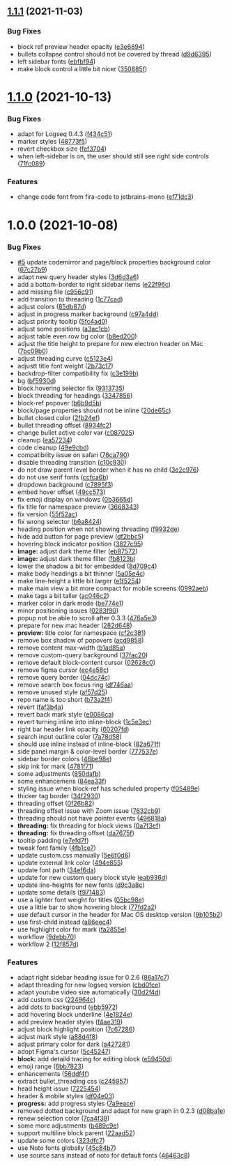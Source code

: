 ## [1.1.1](https://github.com/qbosen/logseq-dev-theme/compare/v1.1.0...v1.1.1) (2021-11-03)


### Bug Fixes

* block ref preview header opacity ([e3e6894](https://github.com/qbosen/logseq-dev-theme/commit/e3e6894ff9eb2d73148d5d87f1681c459441c8ac))
* bullets collapse control should not be covered by thread ([d9d6395](https://github.com/qbosen/logseq-dev-theme/commit/d9d63958fca644ab4fd9a28c243537c499e6d046))
* left sidebar fonts ([ebfbf94](https://github.com/qbosen/logseq-dev-theme/commit/ebfbf94d75f1c27a9645c62375adcb61fdfc8627))
* make block control a little bit nicer ([350885f](https://github.com/qbosen/logseq-dev-theme/commit/350885fb151a0d11c1697c44f790791966e222f1))

# [1.1.0](https://github.com/qbosen/logseq-dev-theme/compare/v1.0.0...v1.1.0) (2021-10-13)


### Bug Fixes

* adapt for Logseq 0.4.3 ([f434c51](https://github.com/qbosen/logseq-dev-theme/commit/f434c51ccb4ad0d3057f231f90096652fb96b26b))
* marker styles ([48773f5](https://github.com/qbosen/logseq-dev-theme/commit/48773f5bd8286e5fe5de696eed8b13e2bc870d53))
* revert checkbox size ([fef3704](https://github.com/qbosen/logseq-dev-theme/commit/fef370465913becf5e9843930cdcbda281671012))
* when left-sidebar is on, the user should still see right side controls ([71fc089](https://github.com/qbosen/logseq-dev-theme/commit/71fc0899d6da3c6301c22410debd5d61966b93ec))


### Features

* change code font from fira-code to jetbrains-mono ([ef71dc3](https://github.com/qbosen/logseq-dev-theme/commit/ef71dc38067d5858ed5c33b3fb2750d13ec5cb7b))

# 1.0.0 (2021-10-08)


### Bug Fixes

* [#5](https://github.com/qbosen/logseq-dev-theme/issues/5) update codemirror and page/block properties background color ([67c27b9](https://github.com/qbosen/logseq-dev-theme/commit/67c27b90520f9190282b15e026efa0e755bc8a30))
* adapt new query header styles ([3d6d3a6](https://github.com/qbosen/logseq-dev-theme/commit/3d6d3a6871f7a477a03c8e603453502b5a5c496b))
* add a bottom-border to right sidebar items ([e22f96c](https://github.com/qbosen/logseq-dev-theme/commit/e22f96c5fa54c4de8ebafecf7bfd5208e7f4ea87))
* add missing file ([c956c91](https://github.com/qbosen/logseq-dev-theme/commit/c956c9102ea230aa6644cde1fa9194a723ed6ad1))
* add transition to threading ([1c77cad](https://github.com/qbosen/logseq-dev-theme/commit/1c77cadfd04d16f52997d2f23fecec2553051691))
* adjust colors ([85db87d](https://github.com/qbosen/logseq-dev-theme/commit/85db87d3925054707bdb3db723d4595ac54de62f))
* adjust in progress marker background ([c97a4dd](https://github.com/qbosen/logseq-dev-theme/commit/c97a4dde7a82f290c47d913f28f625303f80452b))
* adjust priority tooltip ([5fc4ad0](https://github.com/qbosen/logseq-dev-theme/commit/5fc4ad08924a43e0c2d0b563698b326053c03ec4))
* adjust some positions ([a3ac1cb](https://github.com/qbosen/logseq-dev-theme/commit/a3ac1cbd28cba14132be00f94fca6484d9231ead))
* adjust table even row bg color ([b8ed200](https://github.com/qbosen/logseq-dev-theme/commit/b8ed20001b8a71ab59f4b98c32f6a3cec2f187ff))
* adjust the title height to prepare for new electron header on Mac ([7bc09b0](https://github.com/qbosen/logseq-dev-theme/commit/7bc09b01f38715ca06148540bd3d7f4a877bbbf9))
* adjust threading curve ([c5123e4](https://github.com/qbosen/logseq-dev-theme/commit/c5123e48332092285f105d158e59134c3bea4aba))
* adjustt title font weight ([2b73c17](https://github.com/qbosen/logseq-dev-theme/commit/2b73c17206d7c0ba86d98a3c718cefbba6e9ac01))
* backdrop-filter compatibility fix ([c3e199b](https://github.com/qbosen/logseq-dev-theme/commit/c3e199be3acee42274c5a846deed52a3c04b75a9))
* bg ([bf5930d](https://github.com/qbosen/logseq-dev-theme/commit/bf5930d3410a514ca3d752208d3636711c2dc242))
* block hovering selector fix ([9313735](https://github.com/qbosen/logseq-dev-theme/commit/9313735a95d2bcb5b2eabd430b38767f54c44889))
* block threading for headings ([3347856](https://github.com/qbosen/logseq-dev-theme/commit/33478562121e743282891659cfc5bc32f2443954))
* block-ref popover ([b6b9d5b](https://github.com/qbosen/logseq-dev-theme/commit/b6b9d5bd3093f3b3dbfc00e01d56eeef47b5595a))
* block/page properties should not be inline ([20de65c](https://github.com/qbosen/logseq-dev-theme/commit/20de65cf460d58952cc306afd787a3ce478d1b13))
* bullet closed color ([2fb24ef](https://github.com/qbosen/logseq-dev-theme/commit/2fb24ef038da208961d32b67fcf25135bea9b675))
* bullet threading offset ([8934fc2](https://github.com/qbosen/logseq-dev-theme/commit/8934fc2a826bda92f44e944215963a6c2dbf3297))
* change bullet active color var ([c087025](https://github.com/qbosen/logseq-dev-theme/commit/c087025d1cd1a65a86b8086caf1105587c5c258e))
* cleanup ([ea57234](https://github.com/qbosen/logseq-dev-theme/commit/ea57234e1603c1c0231f39da6fc5d3685e4c2604))
* code cleanup ([49e9cbd](https://github.com/qbosen/logseq-dev-theme/commit/49e9cbde05c2d425c62b1e4237e65e50789c1b49))
* compatibility issue on safari ([78ca790](https://github.com/qbosen/logseq-dev-theme/commit/78ca790decc3677088cc218bed11aed5b086c491))
* disable threading transition ([c10c930](https://github.com/qbosen/logseq-dev-theme/commit/c10c930512a5a9af49d0cceeca68705beee5a2b2))
* do not draw parent level border when it has no child ([3e2c976](https://github.com/qbosen/logseq-dev-theme/commit/3e2c9762ba5d414df16ce9ea54de2c419853edff))
* do not use serif fonts ([ccfca6b](https://github.com/qbosen/logseq-dev-theme/commit/ccfca6bbae7fb64b7b3729804c2a6b6ad9c23852))
* dropdown background ([c7895f3](https://github.com/qbosen/logseq-dev-theme/commit/c7895f35e9550ba8a108b9e044a45d7007e4248b))
* embed hover offset ([49cc573](https://github.com/qbosen/logseq-dev-theme/commit/49cc573f19252e13554c2a9e87a978f60f9b0982))
* fix emoji display on windows ([0b3665d](https://github.com/qbosen/logseq-dev-theme/commit/0b3665d3af4009ad0a9d7e255dd34a89b224fa58))
* fix title for namespace preview ([3668343](https://github.com/qbosen/logseq-dev-theme/commit/36683430c7c5adc5437e31bf765dff82b5ffa9f0))
* fix version ([55f52ac](https://github.com/qbosen/logseq-dev-theme/commit/55f52ac7c213bc5a4f03fc74321c49dfe2c6a8a9))
* fix wrong selector ([b6a8424](https://github.com/qbosen/logseq-dev-theme/commit/b6a8424a1575848806ab4bcf3d3280f2afa0c47b))
* heading position when not showing threading ([f9932de](https://github.com/qbosen/logseq-dev-theme/commit/f9932dea7c2c5a9b650c923b62fbd1b551c79011))
* hide add button for page preview ([df2bbc5](https://github.com/qbosen/logseq-dev-theme/commit/df2bbc5f0a4c143c4850b0d7feee8c5ec58f8670))
* hovering block indicator position ([3827c95](https://github.com/qbosen/logseq-dev-theme/commit/3827c95cc423fd49726129543d50be75fc92a4aa))
* **image:** adjust dark theme filter ([eb87572](https://github.com/qbosen/logseq-dev-theme/commit/eb875722735c63edacb0e1df4fea2fe382b15aad))
* **image:** adjust dark theme filter ([fb8123b](https://github.com/qbosen/logseq-dev-theme/commit/fb8123b11455c406c6ba38b1b65a12865c5f1464))
* lower the shadow a bit for embedded ([8d709c4](https://github.com/qbosen/logseq-dev-theme/commit/8d709c4a8519e7e1e3e6a47ef7ddfe02b0b32b3d))
* make body headings a bit thinner ([5a05e4c](https://github.com/qbosen/logseq-dev-theme/commit/5a05e4cef3a17190c2a060dde18e5935a66fddb6))
* make line-height a little bit larger ([e1f5254](https://github.com/qbosen/logseq-dev-theme/commit/e1f5254d0b96d5441fde42d64db735e095932d62))
* make main view a bit more compact for mobile screens ([0992aeb](https://github.com/qbosen/logseq-dev-theme/commit/0992aeb0010c796927dd967fc389014064a88e35))
* make tags a bit taller ([ac046c2](https://github.com/qbosen/logseq-dev-theme/commit/ac046c24a0a43a3da4c008ebf54cc8b55eb6fc40))
* marker color in dark mode ([be774e1](https://github.com/qbosen/logseq-dev-theme/commit/be774e1d8f2fc89a73cb8f70d7475d22f2c4faba))
* minor positioning issues ([0283f90](https://github.com/qbosen/logseq-dev-theme/commit/0283f9098377876dd67dc63edd24e668e1a259d5))
* popup not be able to scroll after 0.3.3 ([476a5e3](https://github.com/qbosen/logseq-dev-theme/commit/476a5e381f8274fa05fe882cf9948df8d9b04616))
* prepare for new mac header ([282d648](https://github.com/qbosen/logseq-dev-theme/commit/282d648c777c0058831ca7d2f964a6fe2986d1f8))
* **preview:** title color for namespace ([cf2c381](https://github.com/qbosen/logseq-dev-theme/commit/cf2c381044c25151dffd05eedea37d4b895b25cb))
* remove box shadow of popovers ([acd9858](https://github.com/qbosen/logseq-dev-theme/commit/acd9858883618b1b8416c45e92d35c15a82259da))
* remove content max-width ([b1ad85a](https://github.com/qbosen/logseq-dev-theme/commit/b1ad85a32e304c8ab9849763c9948d3174d4481c))
* remove custom-query background ([37fac20](https://github.com/qbosen/logseq-dev-theme/commit/37fac202c292776da4bcfc29f4dc9142b778b451))
* remove default block-content cursor ([02628c0](https://github.com/qbosen/logseq-dev-theme/commit/02628c0074062e46c05e85cdb47f44c397dd73c5))
* remove figma cursor ([ec4e58c](https://github.com/qbosen/logseq-dev-theme/commit/ec4e58c92ed232378d14f7de13ad4f8006e20fb2))
* remove query border ([04dc74c](https://github.com/qbosen/logseq-dev-theme/commit/04dc74c5ce2b2f2757a7705396b97d288110d018))
* remove search box focus ring ([df746aa](https://github.com/qbosen/logseq-dev-theme/commit/df746aaeaeff6a601a433bd47ebd083ac6ae5797))
* remove unused style ([af57d25](https://github.com/qbosen/logseq-dev-theme/commit/af57d25a1e920a4b4861772fe7c6ad1f4d819c36))
* repo name is too short ([b73a2f4](https://github.com/qbosen/logseq-dev-theme/commit/b73a2f4368c51bf85db8bac2e820ed3f011f87c9))
* revert ([faf3b4a](https://github.com/qbosen/logseq-dev-theme/commit/faf3b4a9177626c224d2f15eb05fe07cd25db776))
* revert back mark style ([e0086ca](https://github.com/qbosen/logseq-dev-theme/commit/e0086cab7234baa5c16f09ea0f53f42160d6018d))
* revert turning inline into inline-block ([1c5e3ec](https://github.com/qbosen/logseq-dev-theme/commit/1c5e3ec5ea9dfaaf7416614d10a21c1e31b54661))
* right bar header link opacity ([60207fd](https://github.com/qbosen/logseq-dev-theme/commit/60207fd06583c88d0b97fd9dbd526ba952dab7c9))
* search input outline color ([7a78d58](https://github.com/qbosen/logseq-dev-theme/commit/7a78d58d5645d92b527748208181f07b89b32570))
* should use inline instead of inline-block ([82a671f](https://github.com/qbosen/logseq-dev-theme/commit/82a671f6576222db2b42f87d0c63aade7fb183df))
* side panel margin & color-level border ([777537e](https://github.com/qbosen/logseq-dev-theme/commit/777537e453ac230fbe44b18739f1a59d662bb5a4))
* sidebar border colors ([46be98e](https://github.com/qbosen/logseq-dev-theme/commit/46be98e4cfcce76733d330b6c8f91fa40a0d322e))
* skip ink for mark ([4781f71](https://github.com/qbosen/logseq-dev-theme/commit/4781f716b4d7b5e054eccdd807b01699748bc104))
* some adjustments ([850dafb](https://github.com/qbosen/logseq-dev-theme/commit/850dafb45c85f1cb22238f5a48fe2e4a8a945897))
* some enhancemens ([84ea33f](https://github.com/qbosen/logseq-dev-theme/commit/84ea33feac982ca72d04409e09de52e039287f3d))
* styling issue when block-ref has scheduled property ([f05489e](https://github.com/qbosen/logseq-dev-theme/commit/f05489e158c6a19e58f0ef12176f029f3c05858e))
* thicker tag border ([34f2930](https://github.com/qbosen/logseq-dev-theme/commit/34f29307d8aef108df5bce9e274b1a95b467020a))
* threading offset ([0f26b82](https://github.com/qbosen/logseq-dev-theme/commit/0f26b820466c6cde1b8bf37cdf916329b0497051))
* threading offset issue with Zoom issue ([7632cb9](https://github.com/qbosen/logseq-dev-theme/commit/7632cb967a48f7cdbef2654782549728c73c15ef))
* threading should not have pointer events ([496818a](https://github.com/qbosen/logseq-dev-theme/commit/496818a854dd1279eec5123c2711364df79e770f))
* **threading:** fix threading for block views ([0a7f3ef](https://github.com/qbosen/logseq-dev-theme/commit/0a7f3ef6bc43a35ba791de8f5a1cd1fc77d39083))
* **threading:** fix threading offset ([da7675f](https://github.com/qbosen/logseq-dev-theme/commit/da7675f4eea6ca36f5a3199780ca66ed6af4628f))
* tooltip padding ([e7efd7f](https://github.com/qbosen/logseq-dev-theme/commit/e7efd7fbea6961c88fe6f262f5765b9d8b161dcd))
* tweak font family ([4fb1ce7](https://github.com/qbosen/logseq-dev-theme/commit/4fb1ce724b214bd39602be6e912c837febf4814a))
* update custom.css manually ([5e6f0d6](https://github.com/qbosen/logseq-dev-theme/commit/5e6f0d6fca2b7a06cf973af7193aaa999d780b40))
* update external link color ([494e855](https://github.com/qbosen/logseq-dev-theme/commit/494e8558f8e89608b9cab9fa83add464426428be))
* update font path ([34ef6da](https://github.com/qbosen/logseq-dev-theme/commit/34ef6daea479c6c4d856559fb6c8a95adbfaeeac))
* update for new custom query block style ([eab936d](https://github.com/qbosen/logseq-dev-theme/commit/eab936ddcc01cb3538f958c659e21e4568c9ccab))
* update line-heights for new fonts ([d9c3a8c](https://github.com/qbosen/logseq-dev-theme/commit/d9c3a8c6411d6a2d664f11766c31446d38d6c488))
* update some details ([f971483](https://github.com/qbosen/logseq-dev-theme/commit/f97148326c0f2ebb0e9d234e9c481ef56fe5c021))
* use a lighter font weight for titles ([05bc98e](https://github.com/qbosen/logseq-dev-theme/commit/05bc98e14c19918e75e8f7b6f5caf78f9e890442))
* use a little bar to show hovering block ([77fd2a2](https://github.com/qbosen/logseq-dev-theme/commit/77fd2a269eaea730429dc1c45c7e98aee82854ce))
* use default cursor in the header for Mac OS desktop version ([9b105b2](https://github.com/qbosen/logseq-dev-theme/commit/9b105b24cebc1c9d65e83d77e8e71c1d1dbdcaf6))
* use first-child instead ([a86eec4](https://github.com/qbosen/logseq-dev-theme/commit/a86eec4d089bbb04941e8227da3f83ac0483faa7))
* use highlight color for mark ([fa2855e](https://github.com/qbosen/logseq-dev-theme/commit/fa2855ebcc7ee13f2986631286d0d2128bc7631b))
* workflow ([9debb70](https://github.com/qbosen/logseq-dev-theme/commit/9debb7026d2f1c84933559128b408bd597d0378b))
* workflow 2 ([12f857d](https://github.com/qbosen/logseq-dev-theme/commit/12f857d01cc650cb209269739efa878e1efcb06f))


### Features

* adapt right sidebar heading issue for 0.2.6 ([86a17c7](https://github.com/qbosen/logseq-dev-theme/commit/86a17c7153d1b55a3ae05c0648dcdee41f5e80b2))
* adapt threading for new logseq version ([cbd0fce](https://github.com/qbosen/logseq-dev-theme/commit/cbd0fce7db043dcb0de1b2e2538867bd7ab7f12f))
* adapt youtube video size automatically ([30d2f4d](https://github.com/qbosen/logseq-dev-theme/commit/30d2f4d27bb815b9a266e61509faa109031c1b80))
* add custom css ([224964c](https://github.com/qbosen/logseq-dev-theme/commit/224964cb82ff258d6552cd7dc9723d8069d10cb5))
* add dots to background ([ebb5972](https://github.com/qbosen/logseq-dev-theme/commit/ebb597281e57185638af60f4af3d744f400f2b52))
* add hovering block underline ([4e1824e](https://github.com/qbosen/logseq-dev-theme/commit/4e1824ee43581ffa29d7687d8e2cd2d92f36dddc))
* add preview header styles ([f4ae319](https://github.com/qbosen/logseq-dev-theme/commit/f4ae319a9d6785761f6ab8f2859c971e64fa9b8e))
* adjust block highlight position ([7c67286](https://github.com/qbosen/logseq-dev-theme/commit/7c6728621c4892fa40af76557d692e0f61ce3ad2))
* adjust mark style ([a88d4f8](https://github.com/qbosen/logseq-dev-theme/commit/a88d4f80d183b534d7a371a8879e168345de069d))
* adjust primary color for dark ([a427281](https://github.com/qbosen/logseq-dev-theme/commit/a427281c4f7bb0f6090f6ab38888b787b6b1a584))
* adopt Figma's cursor ([5c45247](https://github.com/qbosen/logseq-dev-theme/commit/5c45247fe65f01eceeeb5baec4fb2619211d2e5f))
* **block:** add detaild tracing for editing block ([e59450d](https://github.com/qbosen/logseq-dev-theme/commit/e59450dab4f2d3a582a80a26fcd513ffe5e816c1))
* emoji range ([6bb7823](https://github.com/qbosen/logseq-dev-theme/commit/6bb78234c1e17353e16050f34b84380c9eb3a85c))
* enhancements ([56ddf4f](https://github.com/qbosen/logseq-dev-theme/commit/56ddf4f5d2a0965122acd0349ce987af98cad2a1))
* extract bullet_threading css ([c245957](https://github.com/qbosen/logseq-dev-theme/commit/c245957bb01010053e46b9eb67953eba679900a8))
* head height issue ([7225454](https://github.com/qbosen/logseq-dev-theme/commit/722545416b1960865ade44a35754f4983c2ebb34))
* header & mobile styles ([df04e03](https://github.com/qbosen/logseq-dev-theme/commit/df04e03a791b1e76ffbf6f852e912fdd5d5d21b9))
* **progress:** add progress styles ([7a9eace](https://github.com/qbosen/logseq-dev-theme/commit/7a9eace6184ebf6df524661f5739bc67e2f3e118))
* removed dotted background and adapt for new graph in 0.2.3 ([d08ba1e](https://github.com/qbosen/logseq-dev-theme/commit/d08ba1edb072cd22c6e8302e92c94b56f21ca859))
* renew selection color ([7ca4f39](https://github.com/qbosen/logseq-dev-theme/commit/7ca4f398016a270846b840fe28aa444019f8b0f9))
* some more adjustments ([b489c9e](https://github.com/qbosen/logseq-dev-theme/commit/b489c9e30645151f16e36fbe5354a32183441a77))
* support multiline block parent ([22aad52](https://github.com/qbosen/logseq-dev-theme/commit/22aad52dc5fc845782190f95c827bf244b7bdfd4))
* update some colors ([323dfc7](https://github.com/qbosen/logseq-dev-theme/commit/323dfc7a7dc561e1b5cade2fb7752d6883840551))
* use Noto fonts globally ([45c84b7](https://github.com/qbosen/logseq-dev-theme/commit/45c84b7ddf3c3ed70a68dfc77b9a981cb567ab72))
* use source sans instead of noto for default fonts ([46463c8](https://github.com/qbosen/logseq-dev-theme/commit/46463c8348bb561c7662fa2609565e73bfde30a3))
